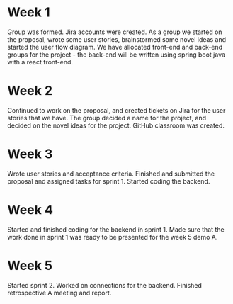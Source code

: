 # Week 1
Group was formed. Jira accounts were created. As a group we started on the proposal, wrote some user stories, brainstormed some novel ideas and started the user flow diagram. We have allocated front-end and back-end groups for the project - the back-end will be written using spring boot java with a react front-end.

# Week 2
Continued to work on the proposal, and created tickets on Jira for the user stories that we have. The group decided a name for the project, and decided on the novel ideas for the project. GitHub classroom was created.

# Week 3
Wrote user stories and acceptance criteria. Finished and submitted the proposal and assigned tasks for sprint 1. Started coding the backend.

# Week 4
Started and finished coding for the backend in sprint 1. Made sure that the work done in sprint 1 was ready to be presented for the week 5 demo A.

# Week 5
Started sprint 2. Worked on connections for the backend. Finished retrospective A meeting and report.